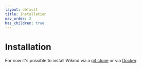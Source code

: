 ```yaml
---
layout: default
title: Installation
nav_order: 2
has_children: true
---
```


# Installation

For now it's possible to install Wikmd via a [git clone](installation/regular_install) or via [Docker](installation/docker).
